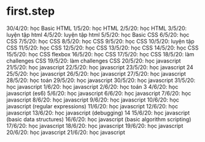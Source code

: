 # first.step
30/4/20: học Basic HTML
1/5/20: học HTML 
2/5/20: học HTML
3/5/20: luyện tập html
4/5/20: luyện tập html
5/5/20: học Basic CSS
6/5/20: học CSS
7/5/20: học CSS
8/5/20: học CSS
9/5/20: học CSS
10/5/20: luyện tập CSS
11/5/20: học CSS
12/5/20: học CSS
13/5/20: học CSS
14/5/20: học CSS
15/5/20: học CSS flexbox
16/5/20: học CSS 
17/5/20: học CSS
18/5/20: làm challenges CSS
19/5/20: làm challenges CSS
20/5/20: học javascript
21/5/20: học javascript
22/5/20: học javascript
23/5/20: học javascript
24
25/5/20: học javascript
26/5/20: học javascript
27/5/20: học javascript
28/5/20: học toán
29/5/20: học javascript
30/5/20: học javascript
31/5/20: học javascript
1/6/20: học javascript
2/6/20: học toán
3
4/6/20: học javascript (es6)
5/6/20: học javascript
6/6/20: học javascript
7/6/20: học javascript
8/6/20: học javascript
9/6/20: học javascript
10/6/20: học javascript (regular expressions)
11/6/20: học javascript
12/6/20: học javascript
13/6/20: học javascript (debugging)
14
15/6/20: học javascript (basic data structures)
16/6/20: học javascript (basic algorithm scripting)
17/6/20: học javascript 
18/6/20: học javascript
19/6/20: học javascript
20/6/20: học javascript
21/6/20: học javascript
